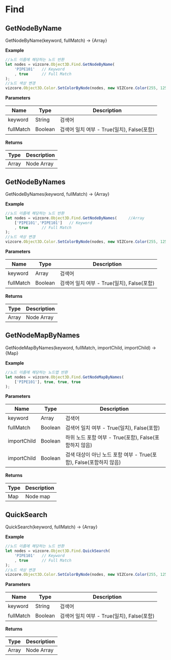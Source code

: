 # Find

## GetNodeByName
<procedure title="노드 이름에 해당하는 노드 반환" collapsible="true">
<note>GetNodeByName(keyword, fullMatch) → {Array}</note>

**Example**
```Javascript
//노드 이름에 해당하는 노드 반환
let nodes = vizcore.Object3D.Find.GetNodeByName(
    'PIPE101'   // Keyword
    , true      // Full Match
);
//노드 색상 변경
vizcore.Object3D.Color.SetColorByNode(nodes, new VIZCore.Color(255, 125, 0, 255));
```
**Parameters**

| Name      | Type    | Description                     |
|-----------|---------|---------------------------------|
| keyword   | String  | 검색어                             |
| fullMatch | Boolean | 검색어 일치 여부 - True(일치), False(포함) |

**Returns**

| Type  | Description |
|-------|-------------|
| Array | Node Array  |
</procedure>

## GetNodeByNames
<procedure title="노드 이름에 해당하는 노드 반환" collapsible="true">
<note>GetNodeByNames(keyword, fullMatch) → {Array}</note>

**Example**
```Javascript
//노드 이름에 해당하는 노드 반환
let nodes = vizcore.Object3D.Find.GetNodeByNames(     //Array
    ['PIPE101','PIPE101']   // Keyword
    , true      // Full Match
);
//노드 색상 변경
vizcore.Object3D.Color.SetColorByNode(nodes, new VIZCore.Color(255, 125, 0, 255));
```
**Parameters**

| Name      | Type    | Description                     |
|-----------|---------|---------------------------------|
| keyword   | Array   | 검색어                             |
| fullMatch | Boolean | 검색어 일치 여부 - True(일치), False(포함) |

**Returns**

| Type  | Description |
|-------|-------------|
| Array | Node Array  |
</procedure>

## GetNodeMapByNames
<procedure title="노드 이름에 해당하는 노드맵 반환" collapsible="true">
<note>GetNodeMapByNames(keyword, fullMatch, importChild, importChild) → {Map}</note>

**Example**
```Javascript
//노드 이름에 해당하는 노드맵 반환
let nodes = vizcore.Object3D.Find.GetNodeMapByNames(
    ['PIPE101'], true, true, true 
);
```
**Parameters**

| Name        | Type    | Description                                   |
|-------------|---------|-----------------------------------------------|
| keyword     | Array   | 검색어                                           |
| fullMatch   | Boolean | 검색어 일치 여부 - True(일치), False(포함)               |
| importChild | Boolean | 하위 노드 포함 여부 - True(포함), False(포함하지 않음)        |
| importChild | Boolean | 검색 대상이 아닌 노드 포함 여부 - True(포함), False(포함하지 않음) |

**Returns**

| Type | Description |
|------|-------------|
| Map  | Node map    |
</procedure>

## QuickSearch
<procedure title="노드 이름에 해당하는 노드 반환" collapsible="true">
<note>QuickSearch(keyword, fullMatch) → {Array}</note>

**Example**
```Javascript
//노드 이름에 해당하는 노드 반환
let nodes = vizcore.Object3D.Find.QuickSearch(
    'PIPE101'   // Keyword
    , true      // Full Match
);
//노드 색상 변경
vizcore.Object3D.Color.SetColorByNode(nodes, new VIZCore.Color(255, 125, 0, 255));
```
**Parameters**

| Name      | Type    | Description                     |
|-----------|---------|---------------------------------|
| keyword   | String  | 검색어                             |
| fullMatch | Boolean | 검색어 일치 여부 - True(일치), False(포함) |

**Returns**

| Type  | Description |
|-------|-------------|
| Array | Node Array  |
</procedure>